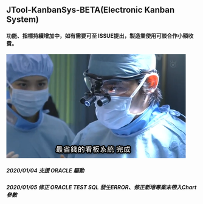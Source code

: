 ## JTool-KanbanSys-BETA(Electronic Kanban System)
#### 功能、指標持續增加中，如有需要可至 ISSUE提出，製造業使用可談合作小額收費。


![image](https://github.com/ucandoit1010/JTool-KanbanSys/blob/master/2020-01-17_22h09_09.png)

##### 2020/01/04 支援 ORACLE 驅動
##### 2020/01/05 修正 ORACLE TEST SQL 發生ERROR、修正新增專案未帶入Chart參數
